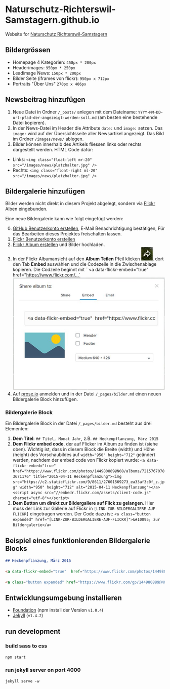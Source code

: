 # Naturschutz-Richterswil-Samstagern.github.io
Website for [Naturschutz Richterswil-Samstagern](http://naturschutz-richterswil-samstagern.github.io/)

## Bildergrössen

* Homepage 4 Kategorien: `458px * 200px`
* Headerimages: `950px * 250px`
* Leadimage News: `150px * 200px`
* Bilder Seite (iframes von flickr): `950px x 712px`
* Portraits "Über Uns" `270px x 406px` 

## Newsbeitrag hinzufügen

1. Neue Datei in Ordner `/_posts/` anlegen mit dem Dateiname: `YYYY-MM-DD-url-pfad-der-angezeigt-werden-soll.md` (am besten eine bestehende Datei kopieren).
2. In der News-Datei im Header die Attribute `date:` und `image:` setzen. Das `image:` wird auf der Übersichtsseite aller Newsartikel angezeigt. Das Bild im Ordner `/images/news/` ablegen.
3. Bilder können innerhalb des Artikels fliessen links oder rechts dargestellt werden. HTML Code dafür:
  * Links: `<img class="float-left mr-20" src="/images/news/platzhalter.jpg" />`
  * Rechts: `<img class="float-right ml-20" src="/images/news/platzhalter.jpg" />`

## Bildergalerie hinzufügen

Bilder werden nicht direkt in diesem Projekt abgelegt, sondern via [Flickr](https://www.flickr.com/) Alben eingebunden.

Eine neue Bildergalerie kann wie folgt eingefügt werden:

0. [GitHub Benutzerkonto erstellen](https://github.com/join), E-Mail Benachrichtigung bestätigen, Für das Bearbeiten dieses Projektes freischalten lassen.
1. [Flickr Benutzerkonto erstellen](https://login.yahoo.com/account/create)
2. [Flickr Album erstellen](https://de.hilfe.yahoo.com/kb/SLN22155.html#cont1) und Bilder hochladen.
3. In der Flickr Albumansicht auf den **Album Teilen** Pfeil klicken <img src="/images/readme/bildergalerie-hinzufuegen-1.jpg" />, dort den Tab **Embed** auswählen und die Codezeile in die Zwischenablage kopieren. Die Codzeile beginnt mit ``<a data-flickr-embed="true"  href="https://www.flickr.com/...` <br> <img src="images/readme/bildergalerie-hinzufuegen-2.jpg" />
4. Auf [prose.io](http://prose.io/) anmelden und in der Datei `/_pages/bilder.md` einen neuen Bildergalerie Block hinzufügen.

### Bildergalerie Block

Ein Bildergalerie Block in der Datei `/_pages/bilder.md` besteht aus drei Elementen:

1. **Dem Titel**: `## Titel, Monat Jahr`, z.B. `## Heckenpflanzung, März 2015`
2. **Dem Flickr embed code**, der auf Flicker im Album zu finden ist (siehe oben). Wichtig ist, dass in diesem Block die Breite (width) und Höhe (height) des Vorschaubildes auf `width="950" height="712"` geändert werden, nachdem der embed code von Flickr kopiert wurde: `<a data-flickr-embed="true"  href="https://www.flickr.com/photos/144980889@N08/albums/72157670783671176" title="2015-04-11 Heckenpflanzung"><img src="https://c2.staticflickr.com/9/8611/27601569273_ea33af3c0f_z.jpg" width="950" height="712" alt="2015-04-11 Heckenpflanzung"></a><script async src="//embedr.flickr.com/assets/client-code.js" charset="utf-8"></script>`
3. **Dem Button um direkt zur Bildergaliere auf Flick zu gelangen**. Hier muss der Link zur Gallerie auf Flickr in `[LINK-ZUR-BILDERGALIERE-AUF-FLICKR]` eingetragen werden. Der Code dazu ist: `<a class="button expanded" href="[LINK-ZUR-BILDERGALIERE-AUF-FLICKR]">&#10095; zur Bildergalerie</a>`

## Beispiel eines funktionierenden Bildergalerie Blocks

```markdown
## Heckenpflanzung, März 2015

<a data-flickr-embed="true"  href="https://www.flickr.com/photos/144980889@N08/albums/72157670783671176" title="2015-04-11 Heckenpflanzung"><img src="https://c2.staticflickr.com/9/8611/27601569273_ea33af3c0f_z.jpg" width="950" height="712" alt="2015-04-11 Heckenpflanzung"></a><script async src="//embedr.flickr.com/assets/client-code.js" charset="utf-8"></script>

<a class="button expanded" href="https://www.flickr.com/gp/144980889@N08/8aMwWF">&#10095; zur Bildergalerie</a>
```

## Entwicklungsumgebung installieren

* [Foundation](http://foundation.zurb.com/sites/docs/installation.html#command-line-tool.html) (npm install der Version `v1.0.4`)
* [Jekyll](http://jekyllrb.com/) (`v1.4.2`)

## run development

### build sass to css
`npm start`

### run jekyll server on port 4000
`jekyll serve -w`
